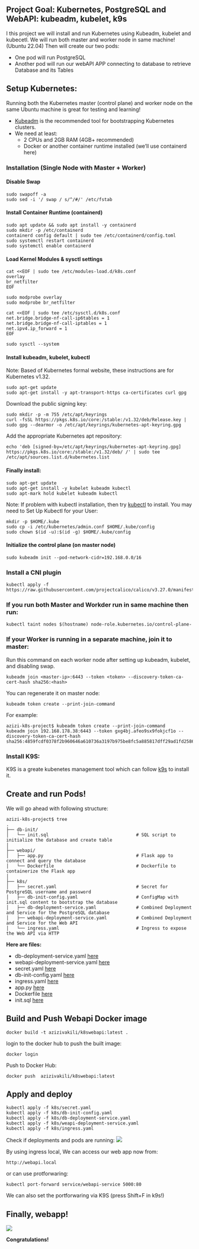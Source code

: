## Project Goal: Kubernetes, PostgreSQL and WebAPI: kubeadm, kubelet, k9s
I this project we will install and run Kubernetes using Kubeadm, kubelet and kubecetl.
We will run both master and worker node in same machine! (Ubuntu 22.04)
Then will create our two pods:
* One pod will run PostgreSQL
* Another pod will run our webAPI APP connecting to database to retrieve Database and its Tables

## Setup Kubernetes: 
Running both the Kubernetes master (control plane) and worker node on the same Ubuntu machine is great for testing and learning! 

* [Kubeadm](https://kubernetes.io/docs/setup/production-environment/tools/kubeadm/install-kubeadm/) is the recommended tool for bootstrapping Kubernetes clusters. 
* We need at least:
  * 2 CPUs and 2GB RAM (4GB+ recommended)
  * Docker or another container runtime installed (we’ll use containerd here)

### Installation (Single Node with Master + Worker)
#### Disable Swap
```
sudo swapoff -a
sudo sed -i '/ swap / s/^/#/' /etc/fstab
```
#### Install Container Runtime (containerd)
```
sudo apt update && sudo apt install -y containerd
sudo mkdir -p /etc/containerd
containerd config default | sudo tee /etc/containerd/config.toml
sudo systemctl restart containerd
sudo systemctl enable containerd
```
#### Load Kernel Modules & sysctl settings
```
cat <<EOF | sudo tee /etc/modules-load.d/k8s.conf
overlay
br_netfilter
EOF

sudo modprobe overlay
sudo modprobe br_netfilter

cat <<EOF | sudo tee /etc/sysctl.d/k8s.conf
net.bridge.bridge-nf-call-ip6tables = 1
net.bridge.bridge-nf-call-iptables = 1
net.ipv4.ip_forward = 1
EOF

sudo sysctl --system
```

#### Install kubeadm, kubelet, kubectl
Note: Based of Kubernetes formal website, these instructions are for Kubernetes v1.32.

```
sudo apt-get update
sudo apt-get install -y apt-transport-https ca-certificates curl gpg
```
Download the public signing key:
```
sudo mkdir -p -m 755 /etc/apt/keyrings
curl -fsSL https://pkgs.k8s.io/core:/stable:/v1.32/deb/Release.key | sudo gpg --dearmor -o /etc/apt/keyrings/kubernetes-apt-keyring.gpg
``` 
Add the appropriate Kubernetes apt repository:
```
echo 'deb [signed-by=/etc/apt/keyrings/kubernetes-apt-keyring.gpg] https://pkgs.k8s.io/core:/stable:/v1.32/deb/ /' | sudo tee /etc/apt/sources.list.d/kubernetes.list
```
#### Finally install:
```
sudo apt-get update
sudo apt-get install -y kubelet kubeadm kubectl
sudo apt-mark hold kubelet kubeadm kubectl
```
Note: If problem with kubectl installation, then try [kubectl](https://kubernetes.io/docs/tasks/tools/install-kubectl-linux/) to install. 
You may need to Set Up Kubectl for your User:
```
mkdir -p $HOME/.kube
sudo cp -i /etc/kubernetes/admin.conf $HOME/.kube/config
sudo chown $(id -u):$(id -g) $HOME/.kube/config
```
#### Initialize the control plane (on master node)
```
sudo kubeadm init --pod-network-cidr=192.168.0.0/16
```
### Install a CNI plugin
```
kubectl apply -f https://raw.githubusercontent.com/projectcalico/calico/v3.27.0/manifests/calico.yaml
```
### If you run both Master and Workder run in same machine then run:
```
kubectl taint nodes $(hostname) node-role.kubernetes.io/control-plane-
```
### If your Worker is running in a separate machine, join it to master:
Run this command on each worker node after setting up kubeadm, kubelet, and disabling swap.
```
kubeadm join <master-ip>:6443 --token <token> --discovery-token-ca-cert-hash sha256:<hash>
```
You can regenerate it on master node:
```
kubeadm token create --print-join-command
```
For example: 
```
azizi-k8s-project$ kubeadm token create --print-join-command
kubeadm join 192.168.178.38:6443 --token gxg4bj.afeo9sx9fokjcf1o --discovery-token-ca-cert-hash sha256:4859fcdf0378f2b960646a610736a3197b975be8fc5a885817dff29ad1fd2586
```

### Install K9S:
K9S is a greate kubenetes management tool which can follow [k9s](https://dev.to/dm8ry/how-to-install-k9s-on-ubuntu-a-step-by-step-guide-2f98) to install it. 

## Create and run Pods!
We will go ahead with following structure:
```
azizi-k8s-project$ tree
.
├── db-init/
│   └── init.sql                                 # SQL script to initialize the database and create table
│
├── webapi/
│   ├── app.py                                   # Flask app to connect and query the database
│   └── Dockerfile                               # Dockerfile to containerize the Flask app
│
├── k8s/
│   ├── secret.yaml                              # Secret for PostgreSQL username and password
│   ├── db-init-config.yaml                      # ConfigMap with init.sql content to bootstrap the database
│   ├── db-deployment-service.yaml               # Combined Deployment and Service for the PostgreSQL database
│   ├── webapi-deployment-service.yaml           # Combined Deployment and Service for the Web API
│   └── ingress.yaml                             # Ingress to expose the Web API via HTTP
```
**Here are files:**
* db-deployment-service.yaml [here](k8s/db-deployment-service.yaml)
* webapi-deployment-service.yaml [here](k8s/webapi-deployment-service.yaml)
* secret.yaml [here](secret.yaml)
* db-init-config.yaml [here](k8s/db-init-config.yaml)
* ingress.yaml [here](k8s/ingress.yaml)
* app.py [here](webapi/app.py)
* Dockerfile [here](webapi/Dockerfile)
* init.sql [here](db-init/init.sql)

## Build and Push Webapi Docker image
```
docker build -t azizivakili/k8swebapi:latest .
```
login to the docker hub to push the built image: 
```
docker login
```
Push to Docker Hub:
```
docker push  azizivakili/k8swebapi:latest
```

## Apply and deploy
```
kubectl apply -f k8s/secret.yaml
kubectl apply -f k8s/db-init-config.yaml
kubectl apply -f k8s/db-deployment-service.yaml
kubectl apply -f k8s/weapi-deployment-service.yaml
kubectl apply -f k8s/ingress.yaml
 ```
Check if deployments and pods are running:
![](k8s-running.png)

By using ingress local, We can access our web app now from:
```
http://webapi.local
```
or can use protforwaring:
```
kubectl port-forward service/webapi-service 5000:80
```
We can also set the portforwaring via K9S (press Shift+F  in k9s!)

## Finally, webapp!
![](webapi.png)

**Congratulations!**








